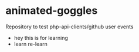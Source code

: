 # animated-goggles
Repository to test php-api-clients/github user events
- hey this is for learning 
- learn re-learn 
